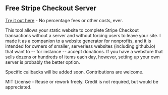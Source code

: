 Free Stripe Checkout Server
----------------------------

[Try it out here](https://henrygd.me/stripeserver) - No percentage fees or other costs, ever.

This tool allows your static website to complete Stripe Checkout transactions without a server and without forcing users to leave your site. I made it as a companion to a website generator for nonprofits, and it is intended for owners of smaller, serverless websites (including github.io) that want to -- for instance -- accept donations. If you have a webstore that sells dozens or hundreds of items each day, however, setting up your own server is probably the better option.

Specific callbacks will be added soon. Contributions are welcome.

MIT License - Reuse or rework freely. Credit is not required, but would be appreciated.